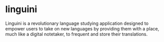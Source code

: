 # linguini
Linguini is a revolutionary language studying application designed to empower users to take on new languages by providing them with a place, much like a digital notetaker, to frequent and store their translations.
